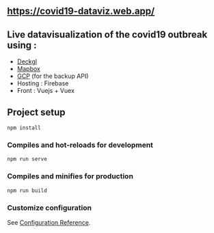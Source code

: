 ## https://covid19-dataviz.web.app/

## Live datavisualization of the covid19 outbreak using :
- [Deckgl](https://github.com/uber/deck.gl)
- [Mapbox](https://github.com/mapbox)
- [GCP](https://github.com/GoogleCloudPlatform) (for the backup API)
- Hosting : Firebase
- Front : Vuejs + Vuex

## Project setup
```
npm install
```

### Compiles and hot-reloads for development
```
npm run serve
```

### Compiles and minifies for production
```
npm run build
```

### Customize configuration
See [Configuration Reference](https://cli.vuejs.org/config/).